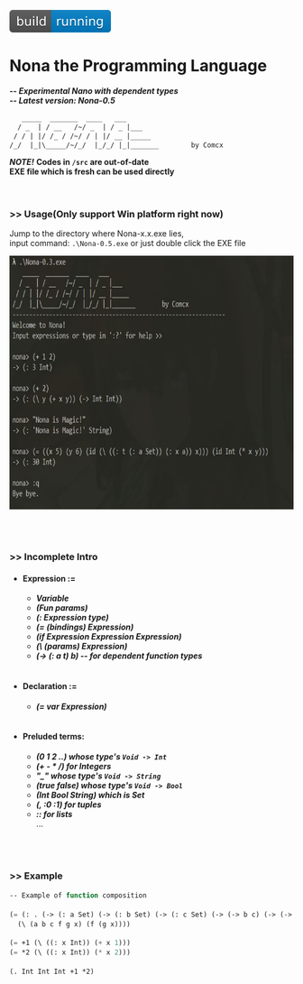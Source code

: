 ![Build Status](https://github.com/Comcx/Nona/blob/master/icon/icon.svg)
# Nona the Programming Language 
***-- Experimental Nano with dependent types***  
***-- Latest version: Nona-0.5***  

```
   _____  _______  ____   ___ 
  / _  | / __   /~/ _  | / _ |___
 / / | |/ /_ / /~/ / | |/ __ |_____
/_/  |_|\_____/~/_/  |_/_/ |_|_______        by Comcx 

```

***NOTE!***
**Codes in `/src` are out-of-date**  
**EXE file which is fresh can be used directly**  
<br><br>

### >> Usage(Only support Win platform right now)

Jump to the directory where Nona-x.x.exe lies,  
input command: `.\Nona-0.5.exe` or just double click the EXE file

<img width="700" height="450" src="https://github.com/Comcx/Nona/blob/master/repl.jpg"/>

<br><br>
### >> Incomplete Intro  

* #### Expression :=
  - ***Variable***  
  - ***(Fun params)***  
  - ***(: Expression type)***  
  - ***(= (bindings) Expression)***  
  - ***(if Expression Expression Expression)***
  - ***(\ (params) Expression)***  
  - ***(-> (: a t) b) -- for dependent function types***  
  <br>
  
* #### Declaration :=
  - ***(= var Expression)***  
  <br>
 
* #### Preluded terms:
  - ***(0 1 2 ..) whose type's `Void -> Int`***  
  - ***(+ - * /) for Integers***  
  - ***"_" whose type's `Void -> String`***  
  - ***(true false) whose type's `Void -> Bool`***  
  - ***(Int Bool String) which is Set***  
  - ***(, :0 :1) for tuples***  
  - ***:: for lists***  
  ...  
<br><br><br>

### >> Example

```lisp
-- Example of function composition

(= (: . (-> (: a Set) (-> (: b Set) (-> (: c Set) (-> (-> b c) (-> (-> a b) (-> a c))))))) 
  (\ (a b c f g x) (f (g x))))

(= +1 (\ ((: x Int)) (+ x 1)))
(= *2 (\ ((: x Int)) (* x 2)))

(. Int Int Int +1 *2)


```







